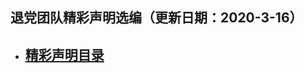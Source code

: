 ## 退党团队精彩声明选编（更新日期：2020-3-16）

* ## <a href="https://github.com/freeskyu/declare/wiki/%E7%9B%AE%E5%BD%95" target="_blank">精彩声明目录</a>
